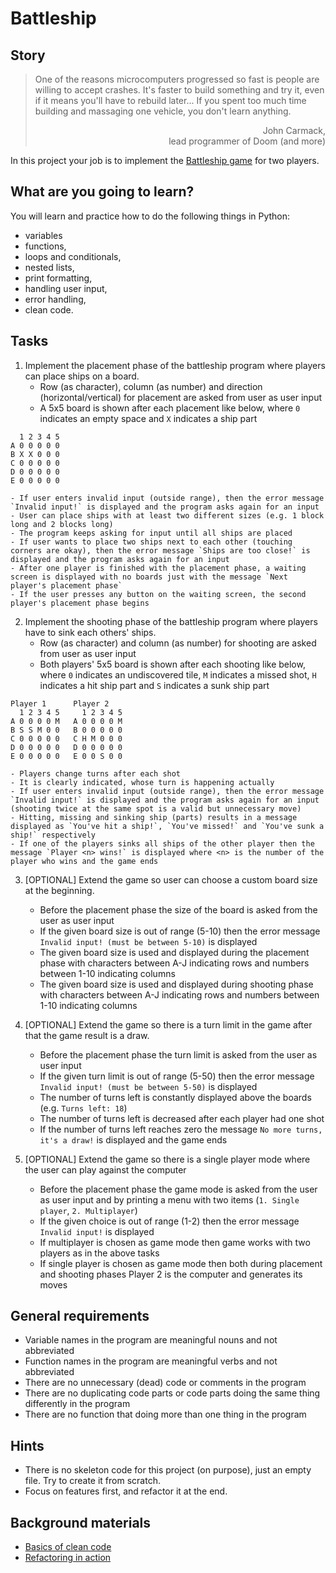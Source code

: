 # Battleship

## Story

> One of the reasons microcomputers progressed so fast is people are willing to
> accept crashes. It's faster to build something and try it, even if it means
> you'll have to rebuild later... If you spent too much time building and
> massaging one vehicle, you don't learn anything.
> <div style="text-align:right">John Carmack,<br>lead programmer of Doom (and more)</div>

In this project your job is to implement the
[Battleship game](https://en.wikipedia.org/wiki/Battleship_%28game%29) for two players.

## What are you going to learn?

You will learn and practice how to do the following things in Python:

- variables
- functions,
- loops and conditionals,
- nested lists,
- print formatting,
- handling user input,
- error handling,
- clean code.


## Tasks

1. Implement the placement phase of the battleship program where players can place ships on a board.
    - Row (as character), column (as number) and direction (horizontal/vertical) for placement are asked from user as user input
    - A 5x5 board is shown after each placement like below, where
`0` indicates an empty space and `X` indicates a ship part
```
  1 2 3 4 5
A 0 0 0 0 0
B X X 0 0 0
C 0 0 0 0 0
D 0 0 0 0 0
E 0 0 0 0 0
```
    - If user enters invalid input (outside range), then the error message `Invalid input!` is displayed and the program asks again for an input
    - User can place ships with at least two different sizes (e.g. 1 block long and 2 blocks long)
    - The program keeps asking for input until all ships are placed
    - If user wants to place two ships next to each other (touching corners are okay), then the error message `Ships are too close!` is displayed and the program asks again for an input
    - After one player is finished with the placement phase, a waiting screen is displayed with no boards just with the message `Next player's placement phase`
    - If the user presses any button on the waiting screen, the second player's placement phase begins

2. Implement the shooting phase of the battleship program where players have to sink each others' ships.
    - Row (as character) and column (as number) for shooting are asked from user as user input
    - Both players' 5x5 board is shown after each shooting like below, where
`0` indicates an undiscovered tile, `M` indicates a missed shot,
`H` indicates a hit ship part and `S` indicates a sunk ship part
```
Player 1      Player 2
  1 2 3 4 5     1 2 3 4 5
A 0 0 0 0 M   A 0 0 0 0 M
B S S M 0 0   B 0 0 0 0 0
C 0 0 0 0 0   C H M 0 0 0
D 0 0 0 0 0   D 0 0 0 0 0
E 0 0 0 0 0   E 0 0 S 0 0
```
    - Players change turns after each shot
    - It is clearly indicated, whose turn is happening actually
    - If user enters invalid input (outside range), then the error message `Invalid input!` is displayed and the program asks again for an input (shooting twice at the same spot is a valid but unnecessary move)
    - Hitting, missing and sinking ship (parts) results in a message displayed as `You've hit a ship!`, `You've missed!` and `You've sunk a ship!` respectively
    - If one of the players sinks all ships of the other player then the message `Player <n> wins!` is displayed where <n> is the number of the player who wins and the game ends

3. [OPTIONAL] Extend the game so user can choose a custom board size at the beginning.
    - Before the placement phase the size of the board is asked from the user as user input
    - If the given board size is out of range (5-10) then the error message `Invalid input! (must be between 5-10)` is displayed
    - The given board size is used and displayed during the placement phase with characters between A-J indicating rows and numbers between 1-10 indicating columns
    - The given board size is used and displayed during shooting phase with characters between A-J indicating rows and numbers between 1-10 indicating columns

4. [OPTIONAL] Extend the game so there is a turn limit in the game after that the game result is a draw.
    - Before the placement phase the turn limit is asked from the user as user input
    - If the given turn limit is out of range (5-50) then the error message `Invalid input! (must be between 5-50)` is displayed
    - The number of turns left is constantly displayed above the boards (e.g. `Turns left: 18`)
    - The number of turns left is decreased after each player had one shot
    - If the number of turns left reaches zero the message `No more turns, it's a draw!` is displayed and the game ends

5. [OPTIONAL] Extend the game so there is a single player mode where the user can play against the computer
    - Before the placement phase the game mode is asked from the user as user input and by printing a menu with two items (`1. Single player`, `2. Multiplayer`)
    - If the given choice is out of range (1-2) then the error message `Invalid input!` is displayed
    - If multiplayer is chosen as game mode then game works with two players as in the above tasks
    - If single player is chosen as game mode then both during placement and shooting phases Player 2 is the computer and generates its moves

## General requirements

- Variable names in the program are meaningful nouns and not abbreviated
- Function names in the program are meaningful verbs and not abbreviated
- There are no unnecessary (dead) code or comments in the program
- There are no duplicating code parts or code parts doing the same thing differently in the program
- There are no function that doing more than one thing in the program

## Hints

- There is no skeleton code for this project (on purpose), just an empty file.
  Try to create it from scratch.
- Focus on features first, and refactor it at the end.

## Background materials

- <i class="far fa-exclamation"></i> [Basics of clean code](project/curriculum/materials/competencies/clean-code.md.html)
- <i class="far fa-exclamation"></i> [Refactoring in action](project/curriculum/materials/competencies/clean-code/refactoring.md.html)
